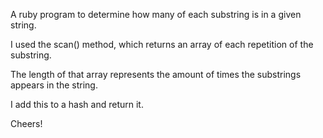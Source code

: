 A ruby program to determine how many of each substring is in a given string.

I used the scan() method, which returns an array of each repetition of the substring.

The length of that array represents the amount of times the substrings appears in the string.

I add this to a hash and return it.

Cheers!
